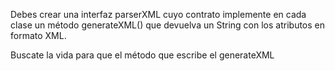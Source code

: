 Debes crear una interfaz parserXML cuyo
contrato implemente en cada clase un método 
generateXML() que devuelva un String con los atributos
en formato XML.
<usuario>
    <id> </id>
    <email> </email>
    <password> </password>

Buscate la vida para que el método que escribe el generateXML
    
